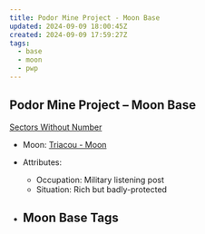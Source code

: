 ```yaml
---
title: Podor Mine Project - Moon Base
updated: 2024-09-09 18:00:45Z
created: 2024-09-09 17:59:27Z
tags:
  - base
  - moon
  - pwp
---
```


## Podor Mine Project &ndash; Moon Base

[Sectors Without Number](https://sectorswithoutnumber.com/sector/bfDcBzTtgpeyLUfwzjio/moonBase/DlAQ9cVE4USrYMQSOz7x)

- Moon: [Triacou - Moon](../../../Gaming/StarsWithoutNumber/PiratesWithoutPlunder/Triacou%20-%20Moon.md)

- Attributes:
   -   Occupation: Military listening post
   -   Situation: Rich but badly-protected

- Moon Base Tags
	- 